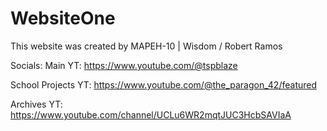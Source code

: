 # WebsiteOne
This website was created by MAPEH-10 | Wisdom / Robert Ramos

Socials:
Main YT: https://www.youtube.com/@tspblaze

School Projects YT: https://www.youtube.com/@the_paragon_42/featured

Archives YT: https://www.youtube.com/channel/UCLu6WR2mqtJUC3HcbSAVIaA
